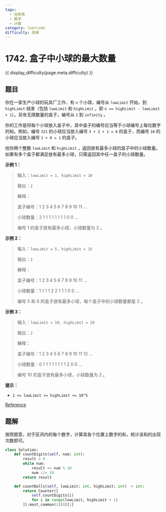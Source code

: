 ```yaml
---
tags:
  - 哈希表
  - 数学
  - 计数
category: leetcode
difficulty: 简单
---
```


# 1742. 盒子中小球的最大数量

{{ display_difficulty(page.meta.difficulty) }}

## 题目

你在一家生产小球的玩具厂工作，有 `n` 个小球，编号从 `lowLimit` 开始，到 `highLimit` 结束（包括 `lowLimit` 和 `highLimit` ，即 `n == highLimit - lowLimit + 1`）。另有无限数量的盒子，编号从 `1` 到 `infinity` 。

你的工作是将每个小球放入盒子中，其中盒子的编号应当等于小球编号上每位数字的和。例如，编号 `321` 的小球应当放入编号 `3 + 2 + 1 = 6` 的盒子，而编号 `10` 的小球应当放入编号 `1 + 0 = 1` 的盒子。

给你两个整数 `lowLimit` 和 `highLimit` ，返回放有最多小球的盒子中的小球数量。如果有多个盒子都满足放有最多小球，只需返回其中任一盒子的小球数量。

**示例 1：**

> 输入：`lowLimit = 1, highLimit = 10`
>
> 输出：`2`
>
> 解释：
>
> 盒子编号：1 2 3 4 5 6 7 8 9 10 11 ...
>
> 小球数量：2 1 1 1 1 1 1 1 1 0  0  ...
>
> 编号 1 的盒子放有最多小球，小球数量为 2 。

**示例 2：**

> 输入：`lowLimit = 5, highLimit = 15`
>
> 输出：`2`
>
> 解释：
>
> 盒子编号：1 2 3 4 5 6 7 8 9 10 11 ...
>
> 小球数量：1 1 1 1 2 2 1 1 1 0  0  ...
>
> 编号 5 和 6 的盒子放有最多小球，每个盒子中的小球数量都是 2 。

**示例 3：**

> 输入：`lowLimit = 19, highLimit = 28`
>
> 输出：`2`
>
> 解释：
>
> 盒子编号：1 2 3 4 5 6 7 8 9 10 11 12 ...
>
> 小球数量：0 1 1 1 1 1 1 1 1 2  0  0  ...
>
> 编号 10 的盒子放有最多小球，小球数量为 2 。

**提示：**

* `1 <= lowLimit <= highLimit <= 10^5`

[Reference](https://leetcode.cn/problems/maximum-number-of-balls-in-a-box)

## 题解

按照题意，对于区间内的每个数字，计算其各个位置上数字的和，统计该和的出现次数即可。

```python
class Solution:
    def countDigits(self, num: int):
        result = 0
        while num:
            result += num % 10
            num //= 10
        return result

    def countBalls(self, lowLimit: int, highLimit: int) -> int:
        return Counter([
            self.countDigits(i)
            for i in range(lowLimit, highLimit + 1)
        ]).most_common(1)[0][1]
```
